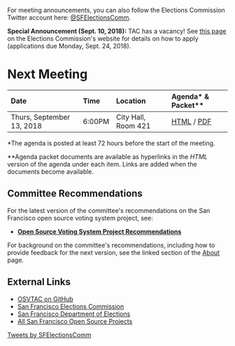 For meeting announcements, you can also follow the Elections Commission
Twitter account here: [@SFElectionsComm](https://twitter.com/SFElectionsComm).

**Special Announcement (Sept. 10, 2018):** TAC has a vacancy!
See [this page](https://sfgov.org/electionscommission/osvtac-app)
on the Elections Commission's website for details on how to apply
(applications due Monday, Sept. 24, 2018).


# Next Meeting

| Date                      | Time   | Location            | Agenda* & Packet** |
|:--------------------------|:-------|:--------------------|:-------------------|
| Thurs, September 13, 2018 | 6:00PM | City Hall, Room 421 | [HTML][next-agenda-html] / [PDF][next-agenda-pdf] |


[next-agenda-html]: meetings/2018/2018-09-13/agenda
[next-agenda-pdf]: files/meetings/2018/2018-09-13/2018_09_13_OSVTAC_Agenda.pdf

\*The agenda is posted at least 72 hours before the start of the meeting.

\*\*Agenda packet documents are available as hyperlinks in the _HTML_ version of
the agenda under each item. Links are added when the documents become
available.


## Committee Recommendations

For the latest version of the committee's recommendations on the San Francisco
open source voting system project, see:

* [**Open Source Voting System Project Recommendations**][osvtac-recommendations]

For background on the committee's recommendations, including how to provide
feedback for the next version, see the linked section of the
[About](about#project-recommendations) page.


[osvtac-recommendations]: recommendations/index


## External Links

- [OSVTAC on GitHub](https://github.com/OSVTAC)
- [San Francisco Elections Commission](https://sfgov.org/electionscommission)
- [San Francisco Department of Elections](https://www.sfelections.org)
- [All San Francisco Open Source Projects](http://open.innovatesf.com)

<a class="twitter-timeline" data-width="360" data-height="600" data-theme="light" href="https://twitter.com/SFElectionsComm">
Tweets by SFElectionsComm</a>
<script async src="//platform.twitter.com/widgets.js" charset="utf-8">
</script>
